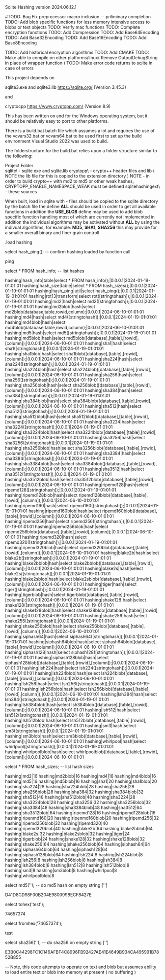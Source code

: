 Sqlite Hashing version 2024.06.12.1

#TODO: Bug Fix preprocessor macro inclusion -- priliminary completion
TODO: Add blob specific functions for less memory intensive access to blobs or text objects
TODO: Verify mac functions
TODO: Complete encryption functions
TODO: Add Compression
TODO: Add Base64Encoding
TODO: Add Base32Encoding
TODO: Add Base16Encoding
TODO: Add Base8Encoding

TODO: Add historical encryption algorithms
TODO: Add CMAKE
TODO: Make able to compile on other platforms/linux( Remove OutputDebugString in place of wrapper function )
TODO: Make error code returns to sqlite in case of errors

This project depends on 

sqlite3.exe and  sqlite3.lib https://sqlite.org/ (Version 3.45.3)

and 

cryptocpp https://www.cryptopp.com/ (Version 8.9)

This has been written on and for the Windows operating system, but it should be relatively easy to port to other platforms.

There is a build.bat batch file which assumes a lot and requires the use of the vcvars32.bat or vcvars64.bat to be used first to set up the build environment
Visual Studio 2022 was used to build.

The folderstructure for the  build.bat relies upon a folder structure similar to the following:

Project Folder\
  sqlite\ - sqlite.exe and sqlite.lib
  cryptopp\ - crypto++ header files and lib ( NOTE the lib file for this is copied to the extension directory )
    NOTE - in order to build crypto++ with md2 to md5 or other weak hashes, CRYPTOPP_ENABLE_NAMESPACE_WEAK must be defined
  sqlitehashingext\ - these sources 
  

When built, load in sqlite with - files should be copied to the sqlite directory by the batch file
the define __ALL__ should be used in order to get all available functions
in addition the __USE_BLOB__ define may be used to add blob specific function handling most of which are currently not implemented
in addition the individual algorithms may be activated without __ALL__ by using the indivual algorithms, for example: __MD5__, __SHA1__, __SHA256__
this may provide for a smaller overall binary and finer grain controll

.load hashing

select hash_ping(); -- confirm hashing loaded by function call

ping

select * FROM hash_info; -- list hashes

hashing|hash_info|table|select * FROM hash_info();|0.0.0.1|2024-01-19-01:01:01
hashing|hash_size|table|select * FROM hash_sizes();|0.0.0.1|2024-01-19-01:01:01
hashing|hash_ping|util|select hash_ping();|0.0.0.1|2024-01-19-01:01:01
hashing|rot13|transform|select rot([stringtohash]);|0.0.0.1|2024-01-19-01:01:01
hashing|md2|hash|select md2([stringtohash]);|0.0.0.1|2024-01-19-01:01:01
hashing|md2blob|hash|select md2blob(database,table,rowid,column);|0.0.0.1|2024-06-10-01:01:01
hashing|md4|hash|select md4([stringtohash]);|0.0.0.1|2024-01-19-01:01:01
hashing|md4blob|hash|select md4blob(database,table,rowid,column);|0.0.0.1|2024-06-10-01:01:01
hashing|md5|hash|select md5([stringtohash]);|0.0.0.1|2024-01-19-01:01:01
hashing|md5blob|hash|select md5blob([database],[table],[rowid],[column]);|0.0.0.1|2024-06-10-01:01:01
hashing|sha1|hash|select sha1([stringtohash]);|0.0.0.1|2024-01-19-01:01:01
hashing|sha1blob|hash|select sha1blob([database],[table],[rowid],[column]);|0.0.0.1|2024-06-10-01:01:01
hashing|sha224|hash|select sha224([stringtohash]);|0.0.0.1|2024-01-19-01:01:01
hashing|sha224blob|hash|select sha224blob([database],[table],[rowid],[column]);|0.0.0.1|2024-06-10-01:01:01
hashing|sha256|hash|select sha256([stringtohash]);|0.0.0.1|2024-01-19-01:01:01
hashing|sha256blob|hash|select sha256blob([database],[table],[rowid],[column]);|0.0.0.1|2024-06-10-01:01:01
hashing|sha384|hash|select sha384([stringtohash]);|0.0.0.1|2024-01-19-01:01:01
hashing|sha384blob|hash|select sha384blob([database],[table],[rowid],[column]);|0.0.0.1|2024-06-10-01:01:01
hashing|sha512|hash|select sha512([stringtohash]);|0.0.0.1|2024-01-19-01:01:01
hashing|sha512blob|hash|select sha512blob([database],[table],[rowid],[column]);|0.0.0.1|2024-06-10-01:01:01
hashing|sha3224|hash|select sha3224([stringtohash]);|0.0.0.1|2024-01-19-01:01:01
hashing|sha3224blob|hash|select sha3224blob([database],[table],[rowid],[column]);|0.0.0.1|2024-06-10-01:01:01
hashing|sha3256|hash|select sha3256([stringtohash]);|0.0.0.1|2024-01-19-01:01:01
hashing|sha3256blob|hash|select sha3256blob([database],[table],[rowid],[column]);|0.0.0.1|2024-06-10-01:01:01
hashing|sha3384|hash|select sha3384([stringtohash]);|0.0.0.1|2024-01-19-01:01:01
hashing|sha3384blob|hash|select sha3384blob([database],[table],[rowid],[column]);|0.0.0.1|2024-06-10-01:01:01
hashing|sha3512|hash|select sha3512([stringtohash]);|0.0.0.1|2024-01-19-01:01:01
hashing|sha3512blob|hash|select sha3512blob([database],[table],[rowid],[column]);|0.0.0.1|2024-06-10-01:01:01
hashing|ripemd128|hash|select ripemd128([stringtohash]);|0.0.0.1|2024-01-19-01:01:01
hashing|ripemd128blob|hash|select ripemd128blob([database],[table],[rowid],[column]);|0.0.0.1|2024-06-10-01:01:01
hashing|ripemd160|hash|select ripemd160([stringtohash]);|0.0.0.1|2024-01-19-01:01:01
hashing|ripemd160blob|hash|select ripemd160blob([database],[table],[rowid],[column]);|0.0.0.1|2024-06-10-01:01:01
hashing|ripemd256|hash|select ripemd256([stringtohash]);|0.0.0.1|2024-01-19-01:01:01
hashing|ripemd256blob|hash|select ripemd256blob([database],[table],[rowid],[column]);|0.0.0.1|2024-06-10-01:01:01
hashing|ripemd320|hash|select ripemd320([stringtohash]);|0.0.0.1|2024-01-19-01:01:01
hashing|ripemd320blob|hash|select ripemd320blob([database],[table],[rowid],[column]);|0.0.0.1|2024-06-10-01:01:01
hashing|blake2b|hash|select blake2b([stringtohash]);|0.0.0.1|2024-01-19-01:01:01
hashing|blake2bblob|hash|select blake2bblob([database],[table],[rowid],[column]);|0.0.0.1|2024-06-10-01:01:01
hashing|blake2s|hash|select blake2s([stringtohash]);|0.0.0.1|2024-01-19-01:01:01
hashing|blake2sblob|hash|select blake2sblob([database],[table],[rowid],[column]);|0.0.0.1|2024-06-10-01:01:01
hashing|tiger|hash|select tiger([stringtohash]);|0.0.0.1|2024-01-19-01:01:01
hashing|tigerblob|hash|select tigerblob([database],[table],[rowid],[column]);|0.0.0.1|2024-06-10-01:01:01
hashing|shake128|hash|select shake128([stringtohash]);|0.0.0.1|2024-01-19-01:01:01
hashing|shake128blob|hash|select shake128blob([database],[table],[rowid],[column]);|0.0.0.1|2024-06-10-01:01:01
hashing|shake256|hash|select shake256([stringtohash]);|0.0.0.1|2024-01-19-01:01:01
hashing|shake256blob|hash|select shake256blob([database],[table],[rowid],[column]);|0.0.0.1|2024-06-10-01:01:01
hashing|siphash64|hash|select siphash64([stringtohash]);|0.0.0.1|2024-01-19-01:01:01
hashing|siphash64blob|hash|select siphash64blob([database],[table],[rowid],[column]);|0.0.0.1|2024-06-10-01:01:01
hashing|siphash128|hash|select siphash128([stringtohash]);|0.0.0.1|2024-01-19-01:01:01
hashing|siphash128blob|hash|select siphash128blob([database],[table],[rowid],[column]);|0.0.0.1|2024-06-10-01:01:01
hashing|lsh224|hash|select lsh224([stringtohash]);|0.0.0.1|2024-01-19-01:01:01
hashing|lsh224blob|hash|select lsh224blob([database],[table],[rowid],[column]);|0.0.0.1|2024-06-10-01:01:01
hashing|lsh256|hash|select lsh256([stringtohash]);|0.0.0.1|2024-01-19-01:01:01
hashing|lsh256blob|hash|select lsh256blob([database],[table],[rowid],[column]);|0.0.0.1|2024-06-10-01:01:01
hashing|lsh384|hash|select lsh384([stringtohash]);|0.0.0.1|2024-01-19-01:01:01
hashing|lsh384blob|hash|select lsh384blob([database],[table],[rowid],[column]);|0.0.0.1|2024-06-10-01:01:01
hashing|lsh512|hash|select lsh512([stringtohash]);|0.0.0.1|2024-01-19-01:01:01
hashing|lsh512blob|hash|select lsh512blob([database],[table],[rowid],[column]);|0.0.0.1|2024-06-10-01:01:01
hashing|sm3|hash|select sm3([stringtohash]);|0.0.0.1|2024-01-19-01:01:01
hashing|sm3blob|hash|select sm3blob([database],[table],[rowid],[column]);|0.0.0.1|2024-06-10-01:01:01
hashing|whirlpool|hash|select whirlpool([stringtohash]);|0.0.0.1|2024-01-19-01:01:01
hashing|whirlpoolblob|hash|select whirlpoolblob([database],[table],[rowid],[column]);|0.0.0.1|2024-06-10-01:01:01

select * FROM hash_sizes; -- list hash sizes

hashing|md2|16
hashing|md2blob|16
hashing|md4|16
hashing|md4blob|16
hashing|md5|16
hashing|md5blob|16
hashing|sha1|20
hashing|sha1blob|20
hashing|sha224|28
hashing|sha224blob|28
hashing|sha256|28
hashing|sha256blob|28
hashing|sha384|32
hashing|sha384blob|32
hashing|sha512|48
hashing|sha512blob|48
hashing|sha3224|28
hashing|sha3224blob|28
hashing|sha3256|32
hashing|sha3256blob|32
hashing|sha3384|48
hashing|sha3384blob|48
hashing|sha3512|64
hashing|sha3512blob|64
hashing|ripemd128|16
hashing|ripemd128blob|16
hashing|ripenmd160|20
hashing|ripenmd160blob|20
hashing|ripemd256|32
hashing|ripemd256blob|32
hashing|ripemd320|40
hashing|ripemd320blob|40
hashing|blake2b|64
hashing|blake2bblob|64
hashing|blake2s|32
hashing|blake2sblob|32
hashing|tiger|24
hashing|tigerblob|24
hashing|shake128|32
hashing|shake128blob|32
hashing|shake256|64
hashing|shake256blob|64
hashing|siphash64|64
hashing|siphash64blob|64
hashing|siphash128|64
hashing|siphash128blob|64
hashing|lsh224|8
hashing|lsh224blob|8
hashing|lsh256|8
hashing|lsh256blob|8
hashing|lsh384|8
hashing|lsh384blob|8
hashing|lsh512|8
hashing|lsh512blob|8
hashing|sm3|8
hashing|sm3blob|8
hashing|whirlpool|8
hashing|whirlpoolblob|8

select md5(''); -- do md5 hash on empty string ['']

D41D8CD98F00B204E9800998ECF8427E

select tohex('test');

74657374

select fromhex('74657374');

test

select sha256(''); -- do sha256 on empty string ['']

E3B0C44298FC1C149AFBF4C8996FB92427AE41E4649B934CA495991B7852B855

-- Note, this code attempts to operate on text and blob but assumes ability to load entire text or blob into memory at present ( no buffering )
